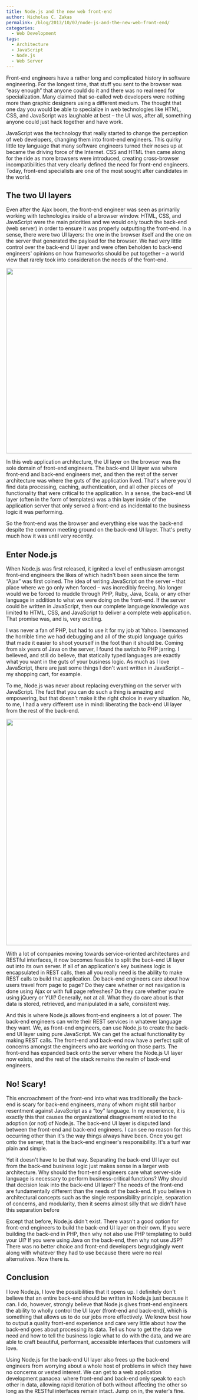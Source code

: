 ```yaml
---
title: Node.js and the new web front-end
author: Nicholas C. Zakas
permalink: /blog/2013/10/07/node-js-and-the-new-web-front-end/
categories:
  - Web Development
tags:
  - Architecture
  - JavaScript
  - Node.js
  - Web Server
---
```

Front-end engineers have a rather long and complicated history in software engineering. For the longest time, that stuff you sent to the browser was &#8220;easy enough&#8221; that anyone could do it and there was no real need for specialization. Many claimed that so-called web developers were nothing more than graphic designers using a different medium. The thought that one day you would be able to specialize in web technologies like HTML, CSS, and JavaScript was laughable at best &#8211; the UI was, after all, something anyone could just hack together and have work.

JavaScript was the technology that really started to change the perception of web developers, changing them into front-end engineers. This quirky little toy language that many software engineers turned their noses up at became the driving force of the Internet. CSS and HTML then came along for the ride as more browsers were introduced, creating cross-browser incompatibilities that very clearly defined the need for front-end engineers. Today, front-end specialists are one of the most sought after candidates in the world.

## The two UI layers

Even after the Ajax boom, the front-end engineer was seen as primarily working with technologies inside of a browser window. HTML, CSS, and JavaScript were the main priorities and we would only touch the back-end (web server) in order to ensure it was properly outputting the front-end. In a sense, there were two UI layers: the one in the browser itself and the one on the server that generated the payload for the browser. We had very little control over the back-end UI layer and were often beholden to back-end engineers' opinions on how frameworks should be put together &#8211; a world view that rarely took into consideration the needs of the front-end.

[<img src="/images/wp-content/uploads/2013/10/nodejs1.png" alt="" width="600" height="503" class="alignleft size-full wp-image-3492" align="center" />][1]

In this web application architecture, the UI layer on the browser was the sole domain of front-end engineers. The back-end UI layer was where front-end and back-end engineers met, and then the rest of the server architecture was where the guts of the application lived. That's where you'd find data processing, caching, authentication, and all other pieces of functionality that were critical to the application. In a sense, the back-end UI layer (often in the form of templates) was a thin layer inside of the application server that only served a front-end as incidental to the business logic it was performing.

So the front-end was the browser and everything else was the back-end despite the common meeting ground on the back-end UI layer. That's pretty much how it was until very recently.

## Enter Node.js

When Node.js was first released, it ignited a level of enthusiasm amongst front-end engineers the likes of which hadn't been seen since the term &#8220;Ajax&#8221; was first coined. The idea of writing JavaScript on the server &#8211; that place where we go only when forced &#8211; was incredibly freeing. No longer would we be forced to muddle through PHP, Ruby, Java, Scala, or any other language in addition to what we were doing on the front-end. If the server could be written in JavaScript, then our complete language knowledge was limited to HTML, CSS, and JavaScript to deliver a complete web application. That promise was, and is, very exciting.

I was never a fan of PHP, but had to use it for my job at Yahoo. I bemoaned the horrible time we had debugging and all of the stupid language quirks that made it easier to shoot yourself in the foot than it should be. Coming from six years of Java on the server, I found the switch to PHP jarring. I believed, and still do believe, that statically typed languages are exactly what you want in the guts of your business logic. As much as I love JavaScript, there are just some things I don't want written in JavaScript &#8211; my shopping cart, for example.

To me, Node.js was never about replacing everything on the server with JavaScript. The fact that you can do such a thing is amazing and empowering, but that doesn't make it the right choice in every situation. No, to me, I had a very different use in mind: liberating the back-end UI layer from the rest of the back-end.

[<img src="/images/wp-content/uploads/2013/10/nodejs2.png" alt="" width="600" height="614" class="alignleft size-full wp-image-3494" />][2]

With a lot of companies moving towards service-oriented architectures and RESTful interfaces, it now becomes feasible to split the back-end UI layer out into its own server. If all of an application's key business logic is encapsulated in REST calls, then all you really need is the ability to make REST calls to build that application. Do back-end engineers care about how users travel from page to page? Do they care whether or not navigation is done using Ajax or with full page refreshes? Do they care whether you're using jQuery or YUI? Generally, not at all. What they do care about is that data is stored, retrieved, and manipulated in a safe, consistent way. 

And this is where Node.js allows front-end engineers a lot of power. The back-end engineers can write their REST services in whatever language they want. We, as front-end engineers, can use Node.js to create the back-end UI layer using pure JavaScript. We can get the actual functionality by making REST calls. The front-end and back-end now have a perfect split of concerns amongst the engineers who are working on those parts. The front-end has expanded back onto the server where the Node.js UI layer now exists, and the rest of the stack remains the realm of back-end engineers.

## No! Scary!

This encroachment of the front-end into what was traditionally the back-end is scary for back-end engineers, many of whom might still harbor resentment against JavaScript as a &#8220;toy&#8221; language. In my experience, it is exactly this that causes the organizational disagreement related to the adoption (or not) of Node.js. The back-end UI layer is disputed land between the front-end and back-end engineers. I can see no reason for this occurring other than it's the way things always have been. Once you get onto the server, that is the back-end engineer's responsibility. It's a turf war plain and simple.

Yet it doesn't have to be that way. Separating the back-end UI layer out from the back-end business logic just makes sense in a larger web architecture. Why should the front-end engineers care what server-side language is necessary to perform business-critical functions? Why should that decision leak into the back-end UI layer? The needs of the front-end are fundamentally different than the needs of the back-end. If you believe in architectural concepts such as the single responsibility principle, separation of concerns, and modularity, then it seems almost silly that we didn't have this separation before

Except that before, Node.js didn't exist. There wasn't a good option for front-end engineers to build the back-end UI layer on their own. If you were building the back-end in PHP, then why not also use PHP templating to build your UI? If you were using Java on the back-end, then why not use JSP? There was no better choice and front-end developers begrudgingly went along with whatever they had to use because there were no real alternatives. Now there is.

## Conclusion

I love Node.js, I love the possibilities that it opens up. I definitely don't believe that an entire back-end should be written in Node.js just because it can. I do, however, strongly believe that Node.js gives front-end engineers the ability to wholly control the UI layer (front-end and back-end), which is something that allows us to do our jobs more effectively. We know best how to output a quality front-end experience and care very little about how the back-end goes about processing its data. Tell us how to get the data we need and how to tell the business logic what to do with the data, and we are able to craft beautiful, performant, accessible interfaces that customers will love.

Using Node.js for the back-end UI layer also frees up the back-end engineers from worrying about a whole host of problems in which they have no concerns or vested interest. We can get to a web application development panacea: where front-end and back-end only speak to each other in data, allowing rapid iteration of both without affecting the other so long as the RESTful interfaces remain intact. Jump on in, the water's fine.

 [1]: /images/wp-content/uploads/2013/10/nodejs1.png
 [2]: /images/wp-content/uploads/2013/10/nodejs2.png
